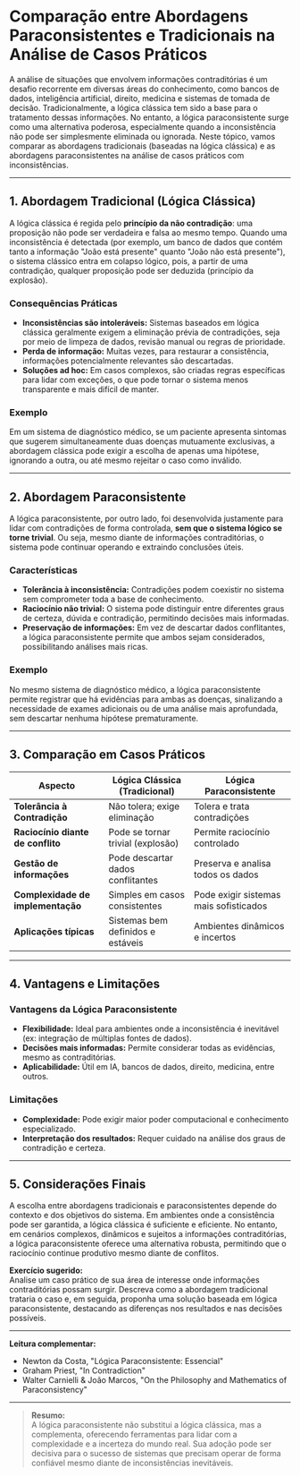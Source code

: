# Comparação entre Abordagens Paraconsistentes e Tradicionais na Análise de Casos Práticos

A análise de situações que envolvem informações contraditórias é um desafio recorrente em diversas áreas do conhecimento, como bancos de dados, inteligência artificial, direito, medicina e sistemas de tomada de decisão. Tradicionalmente, a lógica clássica tem sido a base para o tratamento dessas informações. No entanto, a lógica paraconsistente surge como uma alternativa poderosa, especialmente quando a inconsistência não pode ser simplesmente eliminada ou ignorada. Neste tópico, vamos comparar as abordagens tradicionais (baseadas na lógica clássica) e as abordagens paraconsistentes na análise de casos práticos com inconsistências.

---

## 1. Abordagem Tradicional (Lógica Clássica)

A lógica clássica é regida pelo **princípio da não contradição**: uma proposição não pode ser verdadeira e falsa ao mesmo tempo. Quando uma inconsistência é detectada (por exemplo, um banco de dados que contém tanto a informação "João está presente" quanto "João não está presente"), o sistema clássico entra em colapso lógico, pois, a partir de uma contradição, qualquer proposição pode ser deduzida (princípio da explosão).

### Consequências Práticas

- **Inconsistências são intoleráveis:** Sistemas baseados em lógica clássica geralmente exigem a eliminação prévia de contradições, seja por meio de limpeza de dados, revisão manual ou regras de prioridade.
- **Perda de informação:** Muitas vezes, para restaurar a consistência, informações potencialmente relevantes são descartadas.
- **Soluções ad hoc:** Em casos complexos, são criadas regras específicas para lidar com exceções, o que pode tornar o sistema menos transparente e mais difícil de manter.

### Exemplo

Em um sistema de diagnóstico médico, se um paciente apresenta sintomas que sugerem simultaneamente duas doenças mutuamente exclusivas, a abordagem clássica pode exigir a escolha de apenas uma hipótese, ignorando a outra, ou até mesmo rejeitar o caso como inválido.

---

## 2. Abordagem Paraconsistente

A lógica paraconsistente, por outro lado, foi desenvolvida justamente para lidar com contradições de forma controlada, **sem que o sistema lógico se torne trivial**. Ou seja, mesmo diante de informações contraditórias, o sistema pode continuar operando e extraindo conclusões úteis.

### Características

- **Tolerância à inconsistência:** Contradições podem coexistir no sistema sem comprometer toda a base de conhecimento.
- **Raciocínio não trivial:** O sistema pode distinguir entre diferentes graus de certeza, dúvida e contradição, permitindo decisões mais informadas.
- **Preservação de informações:** Em vez de descartar dados conflitantes, a lógica paraconsistente permite que ambos sejam considerados, possibilitando análises mais ricas.

### Exemplo

No mesmo sistema de diagnóstico médico, a lógica paraconsistente permite registrar que há evidências para ambas as doenças, sinalizando a necessidade de exames adicionais ou de uma análise mais aprofundada, sem descartar nenhuma hipótese prematuramente.

---

## 3. Comparação em Casos Práticos

| Aspecto                         | Lógica Clássica (Tradicional)         | Lógica Paraconsistente                |
|----------------------------------|---------------------------------------|---------------------------------------|
| **Tolerância à Contradição**     | Não tolera; exige eliminação          | Tolera e trata contradições           |
| **Raciocínio diante de conflito**| Pode se tornar trivial (explosão)     | Permite raciocínio controlado         |
| **Gestão de informações**        | Pode descartar dados conflitantes     | Preserva e analisa todos os dados     |
| **Complexidade de implementação**| Simples em casos consistentes         | Pode exigir sistemas mais sofisticados|
| **Aplicações típicas**           | Sistemas bem definidos e estáveis     | Ambientes dinâmicos e incertos        |

---

## 4. Vantagens e Limitações

### Vantagens da Lógica Paraconsistente

- **Flexibilidade:** Ideal para ambientes onde a inconsistência é inevitável (ex: integração de múltiplas fontes de dados).
- **Decisões mais informadas:** Permite considerar todas as evidências, mesmo as contraditórias.
- **Aplicabilidade:** Útil em IA, bancos de dados, direito, medicina, entre outros.

### Limitações

- **Complexidade:** Pode exigir maior poder computacional e conhecimento especializado.
- **Interpretação dos resultados:** Requer cuidado na análise dos graus de contradição e certeza.

---

## 5. Considerações Finais

A escolha entre abordagens tradicionais e paraconsistentes depende do contexto e dos objetivos do sistema. Em ambientes onde a consistência pode ser garantida, a lógica clássica é suficiente e eficiente. No entanto, em cenários complexos, dinâmicos e sujeitos a informações contraditórias, a lógica paraconsistente oferece uma alternativa robusta, permitindo que o raciocínio continue produtivo mesmo diante de conflitos.

**Exercício sugerido:**  
Analise um caso prático de sua área de interesse onde informações contraditórias possam surgir. Descreva como a abordagem tradicional trataria o caso e, em seguida, proponha uma solução baseada em lógica paraconsistente, destacando as diferenças nos resultados e nas decisões possíveis.

---

**Leitura complementar:**  
- Newton da Costa, "Lógica Paraconsistente: Essencial"
- Graham Priest, "In Contradiction"
- Walter Carnielli & João Marcos, "On the Philosophy and Mathematics of Paraconsistency"

---

> **Resumo:**  
> A lógica paraconsistente não substitui a lógica clássica, mas a complementa, oferecendo ferramentas para lidar com a complexidade e a incerteza do mundo real. Sua adoção pode ser decisiva para o sucesso de sistemas que precisam operar de forma confiável mesmo diante de inconsistências inevitáveis.